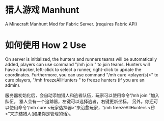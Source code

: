# 猎人游戏 Manhunt
A Minecraft Manhunt Mod for Fabric Server. (requires Fabric API)

# 如何使用 How 2 Use
  On server is initialized, the hunters and runners teams will be automatically added, players can use command "/mh join <team>" to join teams.
  Hunters will have a tracker, left-click to select a runner, right-click to update the coordinates.
  Furthermore, you can use command "/mh cure <player(s)>" to cure players, "/mh freezeAllHunters <sec>" to freeze hunters (if you are an admin).

  服务器初始化后，会自动添加猎人和逃者队伍，玩家可以使用命令“/mh join <team>”加入队伍。
  猎人会有一个追踪器，左键可以选择逃者，右键更新坐标。
  另外，你还可以使用命令“/mh cure <玩家选择器>”来治愈玩家，“/mh freezeAllHunters <秒>”来冻结猎人(如果你是管理的话)。 
